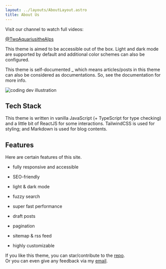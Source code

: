 ```yaml
---
layout: ../layouts/AboutLayout.astro
title: About Us
---
```

Visit our channel to watch full videos:

[@TwoAquariusitheAlps](https://www.youtube.com/channel/UCLUrq9sDCi5w45fvxgt22xw?sub_confirmation=1)

This theme is aimed to be accessible out of the box. Light and dark mode are supported by default and additional color schemes can also be configured.

This theme is self-documented \_ which means articles/posts in this theme can also be considered as documentations. So, see the documentation for more info.

<img src="/assets/dev.svg" alt="coding dev illustration" class="sm:w-1/2 mx-auto">

## Tech Stack

This theme is written in vanilla JavaScript (+ TypeScript for type checking) and a little bit of ReactJS for some interactions. TailwindCSS is used for styling; and Markdown is used for blog contents.

## Features

Here are certain features of this site.

*   fully responsive and accessible
    
*   SEO-friendly
    
*   light & dark mode
    
*   fuzzy search
    
*   super fast performance
    
*   draft posts
    
*   pagination
    
*   sitemap & rss feed
    
*   highly customizable
    

If you like this theme, you can star/contribute to the [repo](https://github.com/satnaing/astro-paper).  
Or you can even give any feedback via my [email](mailto:contact@satnaing.dev).